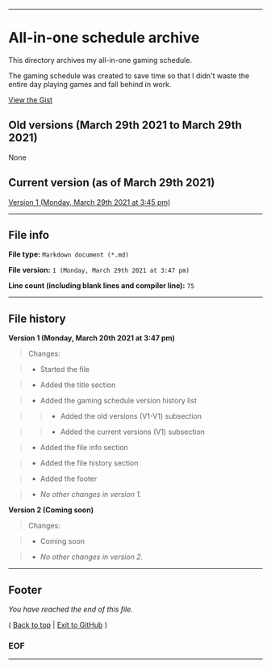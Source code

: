 
***

# All-in-one schedule archive

This directory archives my all-in-one gaming schedule.

The gaming schedule was created to save time so that I didn't waste the entire day playing games and fall behind in work.

[View the Gist](https://gist.github.com/seanpm2001/40fe343cd6d52390b8d1252983137bcc)

## Old versions (March 29th 2021 to March 29th 2021)

None

## Current version (as of March 29th 2021)

[Version 1 (Monday, March 29th 2021 at 3:45 pm)](/Schedule/Gaming/All-in-one/V1/All-inoneGamingSchedule.md)

***

## File info

**File type:** `Markdown document (*.md)`

**File version:** `1 (Monday, March 29th 2021 at 3:47 pm)`

**Line count (including blank lines and compiler line):** `75`

***

## File history

**Version 1 (Monday, March 20th 2021 at 3:47 pm)**

> Changes:

> * Started the file

> * Added the title section

> * Added the gaming schedule version history list

> > * Added the old versions (V1-V1) subsection

> > * Added the current versions (V1) subsection

> * Added the file info section

> * Added the file history section

> * Added the footer

> * _No other changes in version 1._

**Version 2 (Coming soon)**

> Changes:

> * Coming soon

> * _No other changes in version 2._

***

## Footer

_You have reached the end of this file._

( [Back to top](#Gaming-schedule-archive) | [Exit to GitHub](https://github.com) )

### EOF

***
